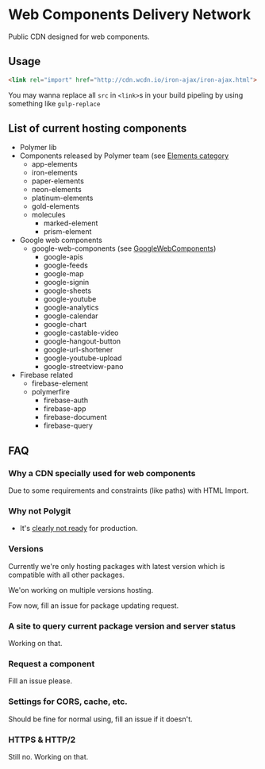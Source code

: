 # Web Components Delivery Network

Public CDN designed for web components.

<!-- Maintained by <a href="http://www.project-yoru.com" target="_blank">project yoru</a>. -->

<!-- ## Looking for sponsors -->

<!-- <a href='https://pledgie.com/campaigns/31825'><img alt='Click here to lend your support to: Web components CDN and make a donation at pledgie.com !' src='https://pledgie.com/campaigns/31825.png?skin_name=chrome' border='0' ></a> -->

## Usage

```html
<link rel="import" href="http://cdn.wcdn.io/iron-ajax/iron-ajax.html">
```

You may wanna replace all `src` in `<link>`s in your build pipeling by using something like `gulp-replace`

## List of current hosting components

- Polymer lib
- Components released by Polymer team (see [Elements category](https://elements.polymer-project.org)
  - app-elements
  - iron-elements
  - paper-elements
  - neon-elements
  - platinum-elements
  - gold-elements
  - molecules
    - marked-element
    - prism-element
- Google web components
  - google-web-components (see [GoogleWebComponents](https://github.com/GoogleWebComponents))
    - google-apis
    - google-feeds
    - google-map
    - google-signin
    - google-sheets
    - google-youtube
    - google-analytics
    - google-calendar
    - google-chart
    - google-castable-video
    - google-hangout-button
    - google-url-shortener
    - google-youtube-upload
    - google-streetview-pano
- Firebase related
  - firebase-element
  - polymerfire
    - firebase-auth
    - firebase-app
    - firebase-document
    - firebase-query

## FAQ

### Why a CDN specially used for web components

Due to some requirements and constraints (like paths) with HTML Import.

### Why not Polygit

- It's [clearly not ready](https://github.com/PolymerLabs/polygit/issues/6) for production.

### Versions

Currently we're only hosting packages with latest version which is compatible with all other packages.

We'on working on multiple versions hosting.

Fow now, fill an issue for package updating request.

### A site to query current package version and server status

Working on that.

### Request a component

Fill an issue please.

### Settings for CORS, cache, etc.

Should be fine for normal using, fill an issue if it doesn't.

### HTTPS & HTTP/2

Still no. Working on that.
